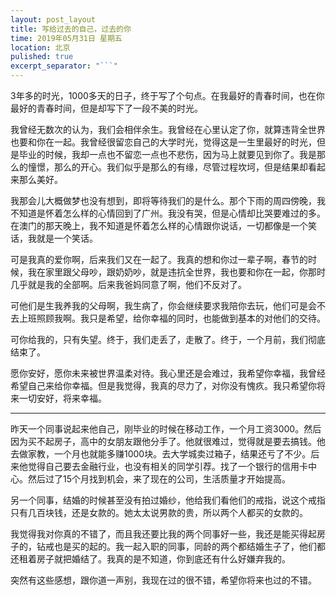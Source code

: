 ```yaml
---
layout: post_layout
title: 写给过去的自己，过去的你
time: 2019年05月31日 星期五
location: 北京
pulished: true
excerpt_separator: "```"
---
```



 3年多的时光，1000多天的日子，终于写了个句点。在我最好的青春时间，也在你最好的青春时间，但是却写下了一段不美的时光。

 我曾经无数次的认为，我们会相伴余生。我曾经在心里认定了你，就算违背全世界也要和你在一起。我曾经很留恋自己的大学时光，觉得这是一生里最好的时光，但是毕业的时候，我却一点也不留恋一点也不悲伤，因为马上就要见到你了。我是那么的憧憬，那么的开心。我们似乎是那么的有缘，尽管过程坎坷，但是结果却看起来那么美好。

 我那会儿大概做梦也没有想到，即将等待我们的是什么。那个下雨的周四傍晚，我不知道是怀着怎么样的心情回到了广州。我没有哭，但是心情却比哭要难过的多。在澳门的那天晚上，我不知道是怀着怎么样的心情跟你说话，一切都像是一个笑话，我就是一个笑话。

 可是我真的爱你啊，后来我们又在一起了。我真的想和你过一辈子啊，春节的时候，我在家里跟父母吵，跟奶奶吵，就是违抗全世界，我也要和你在一起，你那时几乎就是我的全部啊。后来我爸妈同意了啊，他们不反对了。

 可他们是生我养我的父母啊，我生病了，你会继续要求我陪你去玩，他们可是会不去上班照顾我啊。我只是希望，给你幸福的同时，也能做到基本的对他们的交待。

 可你给我的，只有失望。终于，我们走丢了，走散了。终于，一个月前，我们彻底结束了。

 愿你安好，愿你未来被世界温柔对待。我心里还是会难过，我希望你幸福，我曾经希望自己来给你幸福。但是我觉得，我真的尽力了，对你没有愧疚。我只希望你将来一切安好，将来幸福。
 
 ---------------------------
 
 昨天一个同事说起来他自己，刚毕业的时候在移动工作，一个月工资3000。然后因为买不起房子，高中的女朋友跟他分手了。他就很难过，觉得就是要去搞钱。他去做家教，一个月也就能多赚1000块。去大学城卖过箱子，结果还亏了不少。后来他觉得自己要去金融行业，也没有相关的同学引荐。找了一个银行的信用卡中心。然后过了15个月找到机会，来了现在的公司，生活质量才开始提高。
 
 另一个同事，结婚的时候甚至没有拍过婚纱，他给我们看他们的戒指，说这个戒指只有几百块钱，还是女款的。她太太说男款的贵，所以两个人都买的女款的。
 
 我觉得我对你真的不错了，而且我还要比我的两个同事好一些，我还是能买得起房子的，钻戒也是买的起的。我一起入职的同事，同龄的两个都结婚生子了，他们都还租着房子就把婚结了。我真的是不知道，你到底还有什么好嫌弃我的。
 
 突然有这些感想，跟你道一声别，我现在过的很不错，希望你将来也过的不错。
